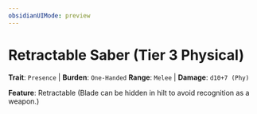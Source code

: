 ```yaml
---
obsidianUIMode: preview
---
```

# Retractable Saber (Tier 3 Physical)

**Trait**: `Presence` | **Burden**: `One-Handed`
**Range**: `Melee` | **Damage**: `d10+7 (Phy)`

**Feature**: Retractable (Blade can be hidden in hilt to avoid recognition as a weapon.)
